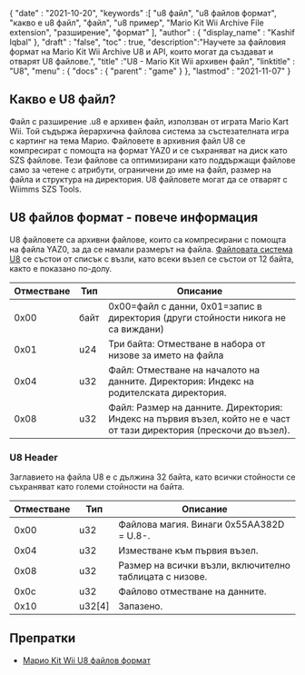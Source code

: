 {
  "date" : "2021-10-20",
  "keywords" :[ "u8 файл", "u8 файлов формат", "какво е u8 файл", "файл", "u8 пример", "Mario Kit Wii Archive File extension", "разширение", "формат" ],
  "author" : {
    "display_name" : "Kashif Iqbal"
},
  "draft" : "false",
  "toc" : true,
  "description":"Научете за файловия формат на Mario Kit Wii Archive U8 и API, които могат да създават и отварят U8 файлове.",
  "title" :"U8 - Mario Kit Wii архивен файл",
  "linktitle" : "U8",
  "menu" : {
    "docs" : {
      "parent" : "game"
}
},
  "lastmod" : "2021-11-07"
}

## Какво е U8 файл?

Файл с разширение .u8 е архивен файл, използван от играта Mario Kart Wii. Той съдържа йерархична файлова система за състезателната игра с картинг на тема Марио. Файловете в архивния файл U8 се компресират с помощта на формат YAZ0 и се съхраняват на диск като SZS файлове. Тези файлове са оптимизирани като поддържащи файлове само за четене с атрибути, ограничени до име на файл, размер на файла и структура на директория. U8 файловете могат да се отварят с Wiimms SZS Tools.

## U8 файлов формат - повече информация

U8 файловете са архивни файлове, които са компресирани с помощта на файла YAZ0, за да се намали размерът на файла. [Файловата система U8](https://wiki.tockdom.com/wiki/U8_(File_Format)) се състои от списък с възли, като всеки възел се състои от 12 байта, както е показано по-долу.

|Отместване|Тип|Описание|
---|---|---|
|0x00 |байт |0x00=файл с данни, 0x01=запис в директория (други стойности никога не са виждани)|
|0x01 |u24| Три байта: Отместване в набора от низове за името на файла|
|0x04 |u32 |Файл: Отместване на началото на данните. Директория: Индекс на родителската директория.
|0x08 |u32 |Файл: Размер на данните. Директория: Индекс на първия възел, който не е част от тази директория (прескочи до възел).|

### U8 Header

Заглавието на файла U8 е с дължина 32 байта, като всички стойности се съхраняват като големи стойности на байта.

|Отместване|Тип|Описание|
---|---|---|
|0x00| u32 |Файлова магия. Винаги 0x55AA382D = U.8-.|
|0x04| u32 |Изместване към първия възел.|
|0x08| u32 |Размер на всички възли, включително таблицата с низове.|
|0x0c| u32 |Файлово отместване на данните.|
|0x10| u32[4] |Запазено.|

## Препратки

* [Марио Kit Wii U8 файлов формат](https://wiki.tockdom.com/wiki/U8_(File_Format))

